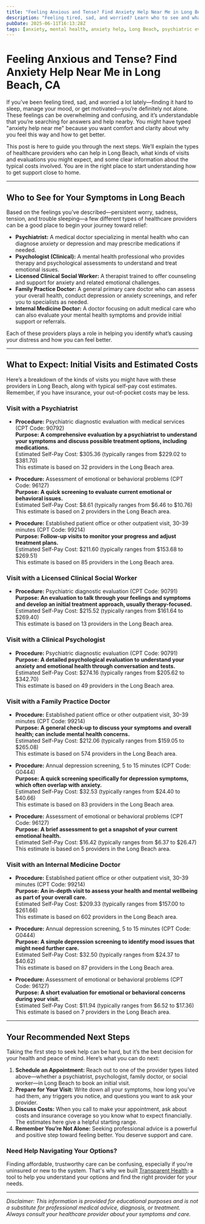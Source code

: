 ```yaml
---
title: "Feeling Anxious and Tense? Find Anxiety Help Near Me in Long Beach, CA"
description: "Feeling tired, sad, and worried? Learn who to see and what to expect for anxiety help near you in Long Beach with clear cost info."
pubDate: 2025-06-11T16:13:28Z
tags: [anxiety, mental health, anxiety help, Long Beach, psychiatric evaluation, therapy, healthcare costs]
---
```


# Feeling Anxious and Tense? Find Anxiety Help Near Me in Long Beach, CA

If you've been feeling tired, sad, and worried a lot lately—finding it hard to sleep, manage your mood, or get motivated—you’re definitely not alone. These feelings can be overwhelming and confusing, and it’s understandable that you’re searching for answers and help nearby. You might have typed "anxiety help near me" because you want comfort and clarity about why you feel this way and how to get better.

This post is here to guide you through the next steps. We’ll explain the types of healthcare providers who can help in Long Beach, what kinds of visits and evaluations you might expect, and some clear information about the typical costs involved. You are in the right place to start understanding how to get support close to home.

---

## Who to See for Your Symptoms in Long Beach

Based on the feelings you’ve described—persistent worry, sadness, tension, and trouble sleeping—a few different types of healthcare providers can be a good place to begin your journey toward relief:

- **Psychiatrist:** A medical doctor specializing in mental health who can diagnose anxiety or depression and may prescribe medications if needed.
- **Psychologist (Clinical):** A mental health professional who provides therapy and psychological assessments to understand and treat emotional issues.
- **Licensed Clinical Social Worker:** A therapist trained to offer counseling and support for anxiety and related emotional challenges.
- **Family Practice Doctor:** A general primary care doctor who can assess your overall health, conduct depression or anxiety screenings, and refer you to specialists as needed.
- **Internal Medicine Doctor:** A doctor focusing on adult medical care who can also evaluate your mental health symptoms and provide initial support or referrals.

Each of these providers plays a role in helping you identify what’s causing your distress and how you can feel better.

---

## What to Expect: Initial Visits and Estimated Costs

Here’s a breakdown of the kinds of visits you might have with these providers in Long Beach, along with typical self-pay cost estimates. Remember, if you have insurance, your out-of-pocket costs may be less.

### Visit with a Psychiatrist

- **Procedure:** Psychiatric diagnostic evaluation with medical services (CPT Code: 90792)  
  **Purpose:** **A comprehensive evaluation by a psychiatrist to understand your symptoms and discuss possible treatment options, including medications.**  
  Estimated Self-Pay Cost: $305.36 (typically ranges from $229.02 to $381.70)  
  This estimate is based on 32 providers in the Long Beach area.

- **Procedure:** Assessment of emotional or behavioral problems (CPT Code: 96127)  
  **Purpose:** **A quick screening to evaluate current emotional or behavioral issues.**  
  Estimated Self-Pay Cost: $8.61 (typically ranges from $6.46 to $10.76)  
  This estimate is based on 2 providers in the Long Beach area.

- **Procedure:** Established patient office or other outpatient visit, 30-39 minutes (CPT Code: 99214)  
  **Purpose:** **Follow-up visits to monitor your progress and adjust treatment plans.**  
  Estimated Self-Pay Cost: $211.60 (typically ranges from $153.68 to $269.51)  
  This estimate is based on 85 providers in the Long Beach area.

### Visit with a Licensed Clinical Social Worker

- **Procedure:** Psychiatric diagnostic evaluation (CPT Code: 90791)  
  **Purpose:** **An evaluation to talk through your feelings and symptoms and develop an initial treatment approach, usually therapy-focused.**  
  Estimated Self-Pay Cost: $215.52 (typically ranges from $161.64 to $269.40)  
  This estimate is based on 13 providers in the Long Beach area.

### Visit with a Clinical Psychologist

- **Procedure:** Psychiatric diagnostic evaluation (CPT Code: 90791)  
  **Purpose:** **A detailed psychological evaluation to understand your anxiety and emotional health through conversation and tests.**  
  Estimated Self-Pay Cost: $274.16 (typically ranges from $205.62 to $342.70)  
  This estimate is based on 49 providers in the Long Beach area.

### Visit with a Family Practice Doctor

- **Procedure:** Established patient office or other outpatient visit, 30-39 minutes (CPT Code: 99214)  
  **Purpose:** **A general check-up to discuss your symptoms and overall health; can include mental health concerns.**  
  Estimated Self-Pay Cost: $212.06 (typically ranges from $159.05 to $265.08)  
  This estimate is based on 574 providers in the Long Beach area.

- **Procedure:** Annual depression screening, 5 to 15 minutes (CPT Code: G0444)  
  **Purpose:** **A quick screening specifically for depression symptoms, which often overlap with anxiety.**  
  Estimated Self-Pay Cost: $32.53 (typically ranges from $24.40 to $40.66)  
  This estimate is based on 83 providers in the Long Beach area.

- **Procedure:** Assessment of emotional or behavioral problems (CPT Code: 96127)  
  **Purpose:** **A brief assessment to get a snapshot of your current emotional health.**  
  Estimated Self-Pay Cost: $16.42 (typically ranges from $6.37 to $26.47)  
  This estimate is based on 5 providers in the Long Beach area.

### Visit with an Internal Medicine Doctor

- **Procedure:** Established patient office or other outpatient visit, 30-39 minutes (CPT Code: 99214)  
  **Purpose:** **An in-depth visit to assess your health and mental wellbeing as part of your overall care.**  
  Estimated Self-Pay Cost: $209.33 (typically ranges from $157.00 to $261.66)  
  This estimate is based on 602 providers in the Long Beach area.

- **Procedure:** Annual depression screening, 5 to 15 minutes (CPT Code: G0444)  
  **Purpose:** **A simple depression screening to identify mood issues that might need further care.**  
  Estimated Self-Pay Cost: $32.50 (typically ranges from $24.37 to $40.62)  
  This estimate is based on 87 providers in the Long Beach area.

- **Procedure:** Assessment of emotional or behavioral problems (CPT Code: 96127)  
  **Purpose:** **A short evaluation for emotional or behavioral concerns during your visit.**  
  Estimated Self-Pay Cost: $11.94 (typically ranges from $6.52 to $17.36)  
  This estimate is based on 7 providers in the Long Beach area.

---

## Your Recommended Next Steps

Taking the first step to seek help can be hard, but it’s the best decision for your health and peace of mind. Here’s what you can do next:

1. **Schedule an Appointment:** Reach out to one of the provider types listed above—whether a psychiatrist, psychologist, family doctor, or social worker—in Long Beach to book an initial visit.
2. **Prepare for Your Visit:** Write down all your symptoms, how long you’ve had them, any triggers you notice, and questions you want to ask your provider.
3. **Discuss Costs:** When you call to make your appointment, ask about costs and insurance coverage so you know what to expect financially. The estimates here give a helpful starting range.
4. **Remember You’re Not Alone:** Seeking professional advice is a powerful and positive step toward feeling better. You deserve support and care.

### Need Help Navigating Your Options?

Finding affordable, trustworthy care can be confusing, especially if you're uninsured or new to the system. That's why we built [Transparent Health](https://transparenthealth.ai): a tool to help you understand your options and find the right provider for your needs. 

---

*Disclaimer: This information is provided for educational purposes and is not a substitute for professional medical advice, diagnosis, or treatment. Always consult your healthcare provider about your symptoms and care.*  